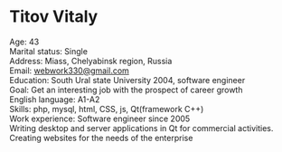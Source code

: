 # Titov Vitaly
Age: 43  
Marital status: Single  
Address: Miass, Chelyabinsk region, Russia  
Email: webwork330@gmail.com  
Education: South Ural state University 2004, software engineer  
Goal: Get an interesting job with the prospect of career growth  
English language: A1-A2  
Skills:  php, mysql, html, CSS, js, Qt(framework С++)  
Work experience: Software engineer since 2005  
Writing desktop and server applications in Qt for commercial activities. Creating websites for the needs of the enterprise
